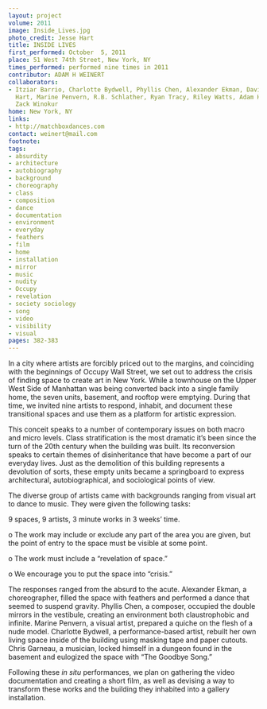 ```yaml
---
layout: project
volume: 2011
image: Inside_Lives.jpg
photo_credit: Jesse Hart
title: INSIDE LIVES
first_performed: October  5, 2011
place: 51 West 74th Street, New York, NY
times_performed: performed nine times in 2011
contributor: ADAM H WEINERT
collaborators:
- Itziar Barrio, Charlotte Bydwell, Phyllis Chen, Alexander Ekman, David Finch, Mchael
  Hart, Marine Penvern, R.B. Schlather, Ryan Tracy, Riley Watts, Adam H Weinert, and
  Zack Winokur
home: New York, NY
links:
- http://matchboxdances.com
contact: weinert@mail.com
footnote:
tags:
- absurdity
- architecture
- autobiography
- background
- choreography
- class
- composition
- dance
- documentation
- environment
- everyday
- feathers
- film
- home
- installation
- mirror
- music
- nudity
- Occupy
- revelation
- society sociology
- song
- video
- visibility
- visual
pages: 382-383
---
```


In a city where artists are forcibly priced out to the margins, and coinciding with the beginnings of Occupy Wall Street, we set out to address the crisis of finding space to create art in New York. While a townhouse on the Upper West Side of Manhattan was being converted back into a single family home, the seven units, basement, and rooftop were emptying. During that time, we invited nine artists to respond, inhabit, and document these transitional spaces and use them as a platform for artistic expression.

This conceit speaks to a number of contemporary issues on both macro and micro levels. Class stratification is the most dramatic it’s been since the turn of the 20th century when the building was built. Its reconversion speaks to certain themes of disinheritance that have become a part of our everyday lives. Just as the demolition of this building represents a devolution of sorts, these empty units became a springboard to express architectural, autobiographical, and sociological points of view.

The diverse group of artists came with backgrounds ranging from visual art to dance to music. They were given the following tasks:

9 spaces, 9 artists, 3 minute works in 3 weeks’ time.

o	The work may include or exclude any part of the area you are given, 	but the point of entry to the space must be visible at some point.

o	The work must include a “revelation of space.”

o	We encourage you to put the space into “crisis.”

The responses ranged from the absurd to the acute. Alexander Ekman, a choreographer, filled the space with feathers and performed a dance that seemed to suspend gravity. Phyllis Chen, a composer, occupied the double mirrors in the vestibule, creating an environment both claustrophobic and infinite. Marine Penvern, a visual artist, prepared a quiche on the flesh of a nude model. Charlotte Bydwell, a performance-based artist, rebuilt her own living space inside of the building using masking tape and paper cutouts. Chris Garneau, a musician, locked himself in a dungeon found in the basement and eulogized the space with “The Goodbye Song.”

Following these _in situ_ performances, we plan on gathering the video documentation and creating a short film, as well as devising a way to transform these works and the building they inhabited into a gallery installation.
